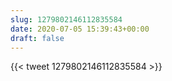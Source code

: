 ```yaml
---
slug: 1279802146112835584
date: 2020-07-05 15:39:43+00:00
draft: false
---
```


{{< tweet 1279802146112835584 >}}
